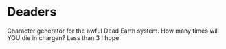# Deaders
Character generator for the awful Dead Earth system. How many times will YOU die in chargen? Less than 3 I hope
